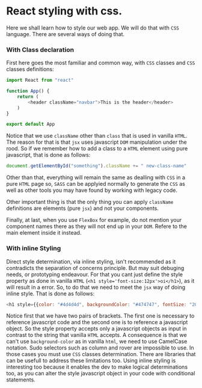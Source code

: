 # React styling with css.
Here we shall learn how to style our web app. We will do that with `CSS` language. There are several ways of doing that.

### With Class declaration

First here goes the most familiar and common way, with `CSS` classes and `CSS` classes definitions:

```javascript
import React from "react"

function App() {
    return (
        <header className="navbar">This is the header</header>
    )
}

export default App
```

Notice that we use `className` other than `class` that is used in vanilla `HTML`. The reason for that is that `jsx` uses javascript `DOM` manipulation under the rood. So if we remember how to add a class to a `HTML` element using pure javascript, that is done as follows:

```javascript
document.getElementById("something").className += " new-class-name"
```

Other than that, everything will remain the same as dealling with `CSS` in a pure `HTML` page so, `SASS` can be applyied normally to generate the `CSS` as well as other tools you may have found by working with legacy code.

Other important thing is that the only thing you can apply `className` definitions are elements (pure `jsx`) and not your components.

Finally, at last, when you use `FlexBox` for example, do not mention your component names there as they will not end up in your `DOM`. Refere to the main element inside it instead.

### With inline Styling
Direct style determination, via inline styling, isn't recommended as it contradicts the separation of concerns principle. But may suit debuging needs, or prototyping endeavour.
For that you cant just define the style property as done in vanilla `HTML` (`<h1 style='font-size:12px'>oi</h1>`), as it will result in a error.
So, to do that we need to meet the `jsx` way of doing inline style. That is done as follows:

```javascript
<h1 style={{color: "#4d4d4d", backgroundColor: "#474747", fontSize: "200px"}}>Title</h1>
```

Notice first that we have two pairs of brackets. The first one is necessary to reference javascript code and the second one is to reference a javascript object. So the style property accepts only a javascript objects as input in contrast to the string that vanilla `HTML` accepts. A consequence is that we can't use `background-color` as in vanilla `html`, we need to use CamelCase notation. Sudo selectors such as column and rover are impossible to use. In those cases you must use `CSS` classes determination. There are libraries that can be usefull to address these limitations too.
Using inline styling is interesting too because it enables the dev to make logical determinations too, as you can alter the style javascript object in your code with conditional statements.

